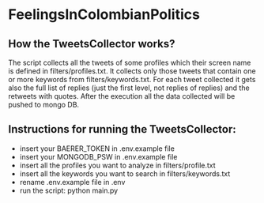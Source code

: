 # FeelingsInColombianPolitics

## How the TweetsCollector works?
The script collects all the tweets of some profiles which their screen name is defined in filters/profiles.txt.
It collects only those tweets that contain one or more keywords from filters/keywords.txt.
For each tweet collected it gets also the full list of replies (just the first level, not replies of replies) and the retweets with quotes.
After the execution all the data collected will be pushed to mongo DB.

## Instructions for running the TweetsCollector:
- insert your BAERER_TOKEN in .env.example file
- insert your MONGODB_PSW in .env.example file
- insert all the profiles you want to analyze in filters/profile.txt
- insert all the keywords you want to search in filters/keywords.txt
- rename .env.example file in .env
- run the script: python main.py